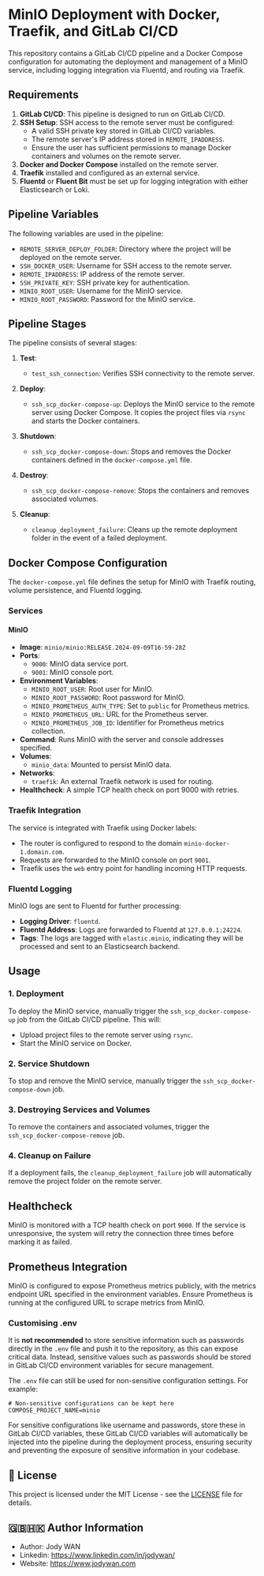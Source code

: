 # MinIO Deployment with Docker, Traefik, and GitLab CI/CD

This repository contains a GitLab CI/CD pipeline and a Docker Compose configuration for automating the deployment and management of a MinIO service, including logging integration via Fluentd, and routing via Traefik.

## Requirements

1. **GitLab CI/CD**: This pipeline is designed to run on GitLab CI/CD.
2. **SSH Setup**: SSH access to the remote server must be configured:
   - A valid SSH private key stored in GitLab CI/CD variables.
   - The remote server's IP address stored in `REMOTE_IPADDRESS`.
   - Ensure the user has sufficient permissions to manage Docker containers and volumes on the remote server.
3. **Docker and Docker Compose** installed on the remote server.
4. **Traefik** installed and configured as an external service.
5. **Fluentd** or **Fluent Bit** must be set up for logging integration with either Elasticsearch or Loki.

## Pipeline Variables

The following variables are used in the pipeline:

- `REMOTE_SERVER_DEPLOY_FOLDER`: Directory where the project will be deployed on the remote server.
- `SSH_DOCKER_USER`: Username for SSH access to the remote server.
- `REMOTE_IPADDRESS`: IP address of the remote server.
- `SSH_PRIVATE_KEY`: SSH private key for authentication.
- `MINIO_ROOT_USER`: Username for the MinIO service.
- `MINIO_ROOT_PASSWORD`: Password for the MinIO service.

## Pipeline Stages

The pipeline consists of several stages:

1. **Test**:
   - `test_ssh_connection`: Verifies SSH connectivity to the remote server.

2. **Deploy**:
   - `ssh_scp_docker-compose-up`: Deploys the MinIO service to the remote server using Docker Compose. It copies the project files via `rsync` and starts the Docker containers.
   
3. **Shutdown**:
   - `ssh_scp_docker-compose-down`: Stops and removes the Docker containers defined in the `docker-compose.yml` file.

4. **Destroy**:
   - `ssh_scp_docker-compose-remove`: Stops the containers and removes associated volumes.

5. **Cleanup**:
   - `cleanup_deployment_failure`: Cleans up the remote deployment folder in the event of a failed deployment.

## Docker Compose Configuration

The `docker-compose.yml` file defines the setup for MinIO with Traefik routing, volume persistence, and Fluentd logging.

### Services

#### MinIO

- **Image**: `minio/minio:RELEASE.2024-09-09T16-59-28Z`
- **Ports**:
  - `9000`: MinIO data service port.
  - `9001`: MinIO console port.
- **Environment Variables**:
  - `MINIO_ROOT_USER`: Root user for MinIO.
  - `MINIO_ROOT_PASSWORD`: Root password for MinIO.
  - `MINIO_PROMETHEUS_AUTH_TYPE`: Set to `public` for Prometheus metrics.
  - `MINIO_PROMETHEUS_URL`: URL for the Prometheus server.
  - `MINIO_PROMETHEUS_JOB_ID`: Identifier for Prometheus metrics collection.
- **Command**: Runs MinIO with the server and console addresses specified.
- **Volumes**:
  - `minio_data`: Mounted to persist MinIO data.
- **Networks**:
  - `traefik`: An external Traefik network is used for routing.
- **Healthcheck**: A simple TCP health check on port 9000 with retries.

### Traefik Integration

The service is integrated with Traefik using Docker labels:

- The router is configured to respond to the domain `minio-docker-1.domain.com`.
- Requests are forwarded to the MinIO console on port `9001`.
- Traefik uses the `web` entry point for handling incoming HTTP requests.

### Fluentd Logging

MinIO logs are sent to Fluentd for further processing:

- **Logging Driver**: `fluentd`.
- **Fluentd Address**: Logs are forwarded to Fluentd at `127.0.0.1:24224`.
- **Tags**: The logs are tagged with `elastic.minio`, indicating they will be processed and sent to an Elasticsearch backend.

## Usage

### 1. Deployment

To deploy the MinIO service, manually trigger the `ssh_scp_docker-compose-up` job from the GitLab CI/CD pipeline. This will:

- Upload project files to the remote server using `rsync`.
- Start the MinIO service on Docker.

### 2. Service Shutdown

To stop and remove the MinIO service, manually trigger the `ssh_scp_docker-compose-down` job.

### 3. Destroying Services and Volumes

To remove the containers and associated volumes, trigger the `ssh_scp_docker-compose-remove` job.

### 4. Cleanup on Failure

If a deployment fails, the `cleanup_deployment_failure` job will automatically remove the project folder on the remote server.

## Healthcheck

MinIO is monitored with a TCP health check on port `9000`. If the service is unresponsive, the system will retry the connection three times before marking it as failed.

## Prometheus Integration

MinIO is configured to expose Prometheus metrics publicly, with the metrics endpoint URL specified in the environment variables. Ensure Prometheus is running at the configured URL to scrape metrics from MinIO.

### Customising .env

It is **not recommended** to store sensitive information such as passwords directly in the `.env` file and push it to the repository, as this can expose critical data. Instead, sensitive values such as passwords should be stored in GitLab CI/CD environment variables for secure management.

The `.env` file can still be used for non-sensitive configuration settings. For example:

```env
# Non-sensitive configurations can be kept here
COMPOSE_PROJECT_NAME=minio
```

For sensitive configurations like username and passwords, store these in GitLab CI/CD variables, these GitLab CI/CD variables will automatically be injected into the pipeline during the deployment process, ensuring security and preventing the exposure of sensitive information in your codebase.

## 📄 License

This project is licensed under the MIT License - see the [LICENSE](LICENSE) file for details.

## 🇬🇧🇭🇰 Author Information

* Author: Jody WAN
* Linkedin: https://www.linkedin.com/in/jodywan/
* Website: https://www.jodywan.com